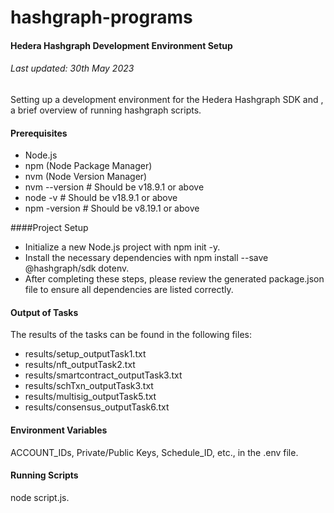 # hashgraph-programs
#### Hedera Hashgraph Development Environment Setup
###### Last updated: 30th May 2023
Setting up a development environment for the Hedera Hashgraph SDK and , 
a brief overview of running hashgraph scripts.

#### Prerequisites

- Node.js
- npm (Node Package Manager)
- nvm (Node Version Manager)
- nvm --version     # Should be v18.9.1 or above
- node -v           # Should be v18.9.1 or above
- npm -version      # Should be v8.19.1 or above

####Project Setup

- Initialize a new Node.js project with npm init -y.
- Install the necessary dependencies with npm install --save @hashgraph/sdk dotenv.
- After completing these steps, please review the generated package.json file to ensure all dependencies are listed correctly.

#### Output of Tasks

The results of the tasks can be found in the following files:

- results/setup_outputTask1.txt
- results/nft_outputTask2.txt
- results/smartcontract_outputTask3.txt
- results/schTxn_outputTask3.txt
- results/multisig_outputTask5.txt
- results/consensus_outputTask6.txt


#### Environment Variables
 ACCOUNT_IDs, Private/Public Keys, Schedule_ID, etc., in the .env file.

#### Running Scripts
node script.js. 

